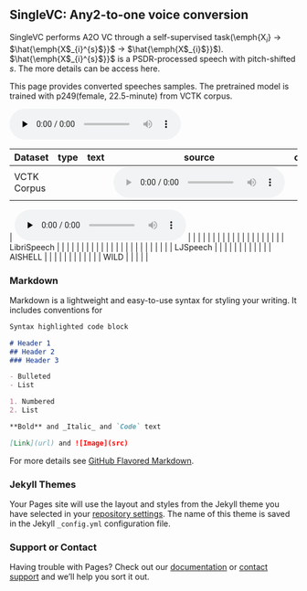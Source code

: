 ## SingleVC: Any2-to-one voice conversion

SingleVC performs A2O VC through a self-supervised task(\emph{X$_{i}$} $\to$ $\hat{\emph{X$_{i}^{s}$}}$ $\to$ $\hat{\emph{X$_{i}$}}$).  $\hat{\emph{X$_{i}^{s}$}}$ is  a PSDR-processed speech with pitch-shifted $s$. The more details can be access here.

This page provides converted speeches samples. The pretrained model is trained with p249(female, 22.5-minute) from VCTK corpus.

<audio id="audio" controls="" preload="none">
      <source id="mp3" src="1_BAC009S0234W0129.wav">
</audio>

| Dataset     | type | text | source | convert |
|-------------|------|------|--------|---------|
| VCTK Corpus |      |      | <audio id="audio" controls="" preload="none">
<source id="mp3" src="1_BAC009S0234W0129.wav">
</audio>
 |    <audio id="audio" controls="" preload="none">
<source id="mp3" src="1_BAC009S0234W0129.wav">
</audio>     |
|             |      |      |        |         |
|             |      |      |        |         |
|             |      |      |        |         |
| LibriSpeech |      |      |        |         |
|             |      |      |        |         |
|             |      |      |        |         |
|             |      |      |        |         |
| LJSpeech    |      |      |        |         |
|             |      |      |        |         |
| AISHELL     |      |      |        |         |
|             |      |      |        |         |
| WILD        |      |      |        |         |


### Markdown

Markdown is a lightweight and easy-to-use syntax for styling your writing. It includes conventions for

```markdown
Syntax highlighted code block

# Header 1
## Header 2
### Header 3

- Bulleted
- List

1. Numbered
2. List

**Bold** and _Italic_ and `Code` text

[Link](url) and ![Image](src)
```

For more details see [GitHub Flavored Markdown](https://guides.github.com/features/mastering-markdown/).

### Jekyll Themes

Your Pages site will use the layout and styles from the Jekyll theme you have selected in your [repository settings](https://github.com/BrightGu/SingleVC/settings/pages). The name of this theme is saved in the Jekyll `_config.yml` configuration file.

### Support or Contact

Having trouble with Pages? Check out our [documentation](https://docs.github.com/categories/github-pages-basics/) or [contact support](https://support.github.com/contact) and we’ll help you sort it out.
